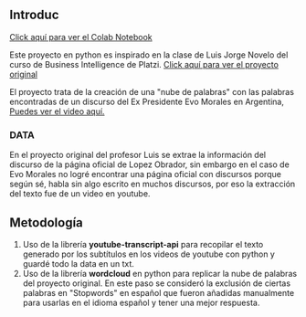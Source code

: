 ## Introduc

[Click aquí para ver el Colab Notebook](https://colab.research.google.com/drive/1JZ4KNNkuTJkueoyC2S5HEqnn1gzATVTd?authuser=2)

Este proyecto en python es inspirado en la clase de Luis Jorge Novelo del curso de Business Intelligence de Platzi.
[Click aquí para ver el proyecto original](https://github.com/PhinanceScientist/AMLO_Wordcloud/blob/master/mexicoPresidentWordCloud.ipynb)

El proyecto trata de la creación de una "nube de palabras" con las palabras encontradas de un discurso del Ex Presidente Evo Morales en Argentina, [Puedes ver el video aquí.
](https://www.youtube.com/watch?v=ZXNFMtlakHo)

### DATA

En el proyecto original del profesor Luis se extrae la información del discurso de la página oficial de Lopez Obrador, sin embargo en el caso de Evo Morales no logré encontrar una página oficial con discursos porque según sé, habla sin algo escrito en muchos discursos, por eso la extracción del texto fue de un video en youtube.

## Metodología

 1. Uso de la librería **youtube-transcript-api** para recopilar el texto generado por los subtítulos en los videos de youtube con python y guardé todo la data en un txt.
 2.  Uso de la librería **wordcloud** en python para replicar la nube de palabras del proyecto original.
	   En este paso se consideró la exclusión de ciertas palabras en    		 "Stopwords" en español que fueron añadidas manualmente para usarlas en el idioma español y tener una mejor respuesta.
	   
